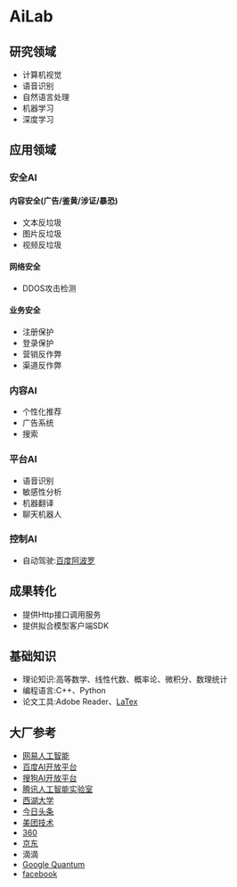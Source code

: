 
# AiLab

## 研究领域
- 计算机视觉
- 语音识别
- 自然语言处理
- 机器学习
- 深度学习

## 应用领域

### 安全AI
#### 内容安全(广告/鉴黄/涉证/暴恐)
- 文本反垃圾
- 图片反垃圾
- 视频反垃圾

#### 网络安全
- DDOS攻击检测

#### 业务安全
- 注册保护
- 登录保护
- 营销反作弊
- 渠道反作弊

### 内容AI
- 个性化推荐
- 广告系统
- 搜索

### 平台AI
- 语音识别
- 敏感性分析
- 机器翻译
- 聊天机器人

### 控制AI
- 自动驾驶:[百度阿波罗](http://apollo.auto)

## 成果转化
- 提供Http接口调用服务
- 提供拟合模型客户端SDK

## 基础知识
- 理论知识:高等数学、线性代数、概率论、微积分、数理统计
- 编程语言:C++、Python
- 论文工具:Adobe Reader、[LaTex](http://www.ctex.org)

## 大厂参考
- [网易人工智能](https://ai.163.com)
- [百度AI开放平台](https://ai.baidu.com)
- [搜狗AI开放平台](http://ai.sogou.com)
- [腾讯人工智能实验室](http://ai.tencent.com)
- [西湖大学](http://www.wias.org.cn)
- [今日头条](http://lab.toutiao.com)
- [美团技术](https://tech.meituan.com)
- [360](http://ai.360.cn)
- [京东](http://ailab.jd.com)
- 滴滴
- [Google Quantum](https://plus.google.com/+QuantumAILab)
- [facebook](https://research.fb.com/category/facebook-ai-research-fair)
